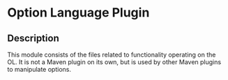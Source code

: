<!-- (c) https://github.com/MontiCore/monticore -->
# Option Language Plugin

## Description
This module consists of the files related to functionality operating on the OL. It is not a Maven plugin on its own, but
is used by other Maven plugins to manipulate options.
